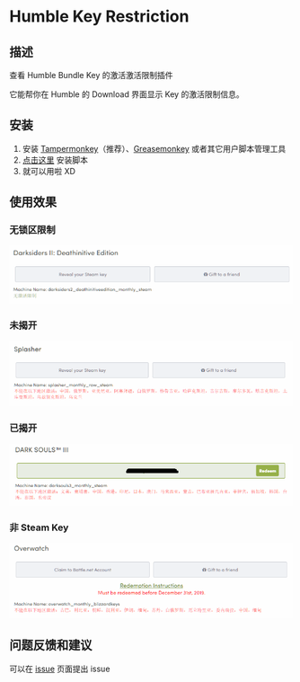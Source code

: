 # Humble Key Restriction

## 描述

查看 Humble Bundle Key 的激活激活限制插件

它能帮你在 Humble 的 Download 界面显示 Key 的激活限制信息。

## 安装

1. 安装 [Tampermonkey](https://tampermonkey.net/)（推荐）、[Greasemonkey](http://www.greasespot.net/) 或者其它用户脚本管理工具
1. [点击这里](https://github.com/PixvIO/Humble-Key-Restriction/raw/master/HKR.user.js) 安装脚本
1. 就可以用啦 XD

## 使用效果

### 无锁区限制

![No Restriction](./resources/NoRestriction.png)

### 未揭开

![Unclaimed](./resources/Unclaimed.png)

### 已揭开

![Claimed](./resources/Claimed.png)

### 非 Steam Key

![Blizzard](./resources/Blizzard.png)

## 问题反馈和建议

可以在 [issue](https://github.com/Cloud-Swift/Humble-Key-Restriction/issues) 页面提出 issue
